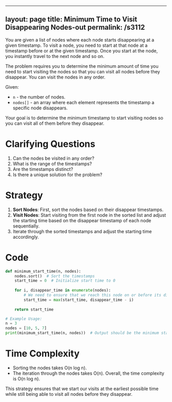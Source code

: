 
---
layout: page
title:  Minimum Time to Visit Disappearing Nodes-out
permalink: /s3112
---

You are given a list of nodes where each node starts disappearing at a given timestamp. To visit a node, you need to start at that node at a timestamp before or at the given timestamp. Once you start at the node, you instantly travel to the next node and so on.

The problem requires you to determine the minimum amount of time you need to start visiting the nodes so that you can visit all nodes before they disappear. You can visit the nodes in any order.

Given:
- `n` - the number of nodes.
- `nodes[]` - an array where each element represents the timestamp a specific node disappears.

Your goal is to determine the minimum timestamp to start visiting nodes so you can visit all of them before they disappear.

# Clarifying Questions
1. Can the nodes be visited in any order?
2. What is the range of the timestamps?
3. Are the timestamps distinct?
4. Is there a unique solution for the problem?

# Strategy
1. **Sort Nodes**: First, sort the nodes based on their disappear timestamps.
2. **Visit Nodes**: Start visiting from the first node in the sorted list and adjust the starting time based on the disappear timestamp of each node sequentially.
3. Iterate through the sorted timestamps and adjust the starting time accordingly.

# Code

```python
def minimum_start_time(n, nodes):
    nodes.sort()  # Sort the timestamps
    start_time = 0  # Initialize start time to 0
    
    for i, disappear_time in enumerate(nodes):
        # We need to ensure that we reach this node on or before its disappear timestamp
        start_time = max(start_time, disappear_time - i)
    
    return start_time

# Example Usage:
n = 3
nodes = [10, 5, 7]
print(minimum_start_time(n, nodes))  # Output should be the minimum start time needed
```

# Time Complexity
- Sorting the nodes takes O(n log n).
- The iteration through the nodes takes O(n).
Overall, the time complexity is O(n log n).

This strategy ensures that we start our visits at the earliest possible time while still being able to visit all nodes before they disappear.